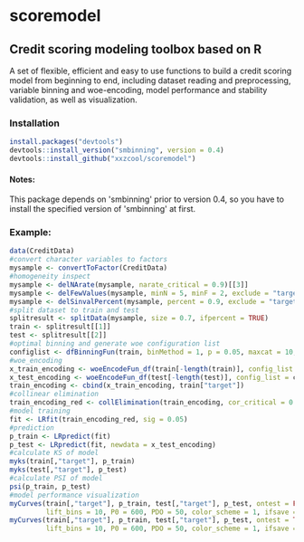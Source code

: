 # scoremodel
## Credit scoring modeling toolbox based on R

A set of flexible, efficient and easy to use functions to build a credit scoring model from beginning to end, including dataset reading and preprocessing, variable binning and woe-encoding, model performance and stability validation, as well as visualization.

### Installation
```R
install.packages("devtools")
devtools::install_version("smbinning", version = 0.4)
devtools::install_github("xxzcool/scoremodel")
```
#### Notes:
This package depends on 'smbinning' prior to version 0.4, so you have to install the specified version of 'smbinning' at first.

### Example:
```R
data(CreditData)
#convert character variables to factors
mysample <- convertToFactor(CreditData)
#homogeneity inspect
mysample <- delNArate(mysample, narate_critical = 0.9)[[3]]
mysample <- delFewValues(mysample, minN = 5, minF = 2, exclude = "target")
mysample <- delSinvalPercent(mysample, percent = 0.9, exclude = "target")
#split dataset to train and test
splitresult <- splitData(mysample, size = 0.7, ifpercent = TRUE)
train <- splitresult[[1]]
test <- splitresult[[2]]
#optimal binning and generate woe configuration list
configlist <- dfBinningFun(train, binMethod = 1, p = 0.05, maxcat = 10, aliquots = 5)
#woe_encoding
x_train_encoding <- woeEncodeFun_df(train[-length(train)], config_list = configlist)
x_test_encoding <- woeEncodeFun_df(test[-length(test)], config_list = configlist)
train_encoding <- cbind(x_train_encoding, train["target"])
#collinear elimination
train_encoding_red <- collElimination(train_encoding, cor_critical = 0.8)
#model training
fit <- LRfit(train_encoding_red, sig = 0.05)
#prediction
p_train <- LRpredict(fit)
p_test <- LRpredict(fit, newdata = x_test_encoding)
#calculate KS of model
myks(train[,"target"], p_train)
myks(test[,"target"], p_test)
#calculate PSI of model
psi(p_train, p_test)
#model performance visualization
myCurves(train[,"target"], p_train, test[,"target"], p_test, ontest = FALSE,
         lift_bins = 10, P0 = 600, PDO = 50, color_scheme = 1, ifsave = FALSE)
myCurves(train[,"target"], p_train, test[,"target"], p_test, ontest = TRUE,
         lift_bins = 10, P0 = 600, PDO = 50, color_scheme = 1, ifsave = FALSE)
```
